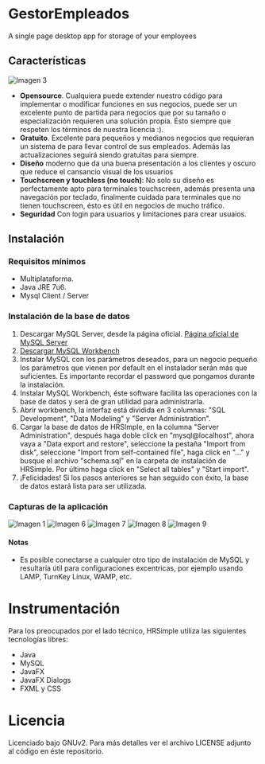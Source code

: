 GestorEmpleados
===============

A single page desktop app for storage of your employees

## Características
![Imagen 3](/images/HR_3.png)
- __Opensource__. Cualquiera puede extender nuestro código para implementar o modificar funciones en sus negocios, puede ser un excelente punto de partida para negocios que por su tamaño o especialización requieren una solución propia. Ésto siempre que respeten los términos de nuestra licencia :).
- __Gratuito__. Excelente para pequeños y medianos negocios que requieran un sistema de para llevar control de sus empleados. Además las actualizaciones seguirá siendo gratuitas para siempre.
- __Diseño__ moderno que da una buena presentación a los clientes y oscuro que reduce el cansancio visual de los usuarios
- __Touchscreen y touchless (no touch)__: No solo su diseño es perfectamente apto para terminales touchscreen, además presenta una navegación por teclado, finalmente cuidada para terminales que no tienen touchscreen, ésto es útil en negocios de mucho tráfico.
- __Seguridad__ Con login para usuarios y limitaciones para crear usuaios.



## Instalación
### Requisitos mínimos
- Multiplataforma.
- Java JRE 7u6.
- Mysql Client / Server

### Instalación de la base de datos
1. Descargar MySQL Server, desde la página oficial. [Página oficial de MySQL Server](http://dev.mysql.com/downloads/mysql/)
2. [Descargar MySQL Workbench](http://dev.mysql.com/downloads/tools/workbench/)
3. Instalar MySQL con los parámetros deseados, para un negocio pequeño los parámetros que vienen por default en el instalador serán más que suficientes. Es importante recordar el password que pongamos durante la instalación.
4. Instalar MySQL Workbench, éste software facilita las operaciones con la base de datos y será de gran utilidad para administrarla.
5. Abrir workbench, la interfaz está dividida en 3 columnas: "SQL Development", "Data Modeling" y "Server Administration".
6. Cargar la base de datos de HRSImple, en la columna "Server Administration", después haga doble click en "mysql@localhost", ahora vaya a "Data export and restore", seleccione la pestaña "Import from disk", seleccione "Import from self-contained file", haga click en "..." y busque el archivo "schema.sql" en la carpeta de instalación de HRSimple. Por último haga click en "Select all tables" y "Start import".
7. ¡Felicidades! Si los pasos anteriores se han seguido con éxito, la base de datos estará lista para ser utilizada.

### Capturas de la aplicación
![Imagen 1](/images/HR_1.png)
![Imagen 6](/images/HR_6.png)
![Imagen 7](/images/HR_7.png)
![Imagen 8](/images/HR_8.png)
![Imagen 9](/images/HR_9.png)



#### Notas
- Es posible conectarse a cualquier otro tipo de instalación de MySQL y resultaría útil para configuraciones excentricas, por ejemplo usando LAMP, TurnKey Linux, WAMP, etc.



Instrumentación
===============
Para los preocupados por el lado técnico, HRSimple utiliza las siguientes tecnologías libres:
- Java
- MySQL
- JavaFX 
- JavaFX Dialogs 
- FXML y CSS


Licencia
========

Licenciado bajo GNUv2. Para más detalles ver el archivo LICENSE adjunto al código en éste repositorio.

